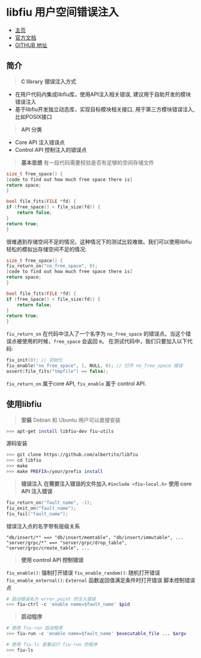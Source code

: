 # libfiu 用户空间错误注入

* [主页](https://blitiri.com.ar/p/libfiu/)
* [官方文档](https://blitiri.com.ar/p/libfiu/doc/guide.html)
* [GITHUB 地址](https://github.com/albertito/libfiu)

## 简介
> **C library**
> **错误注入方式**
- 在用户代码内集成libfiu库，使用API注入相关错误, 建议用于自助开发的模块错误注入
- 基于libfiu开发独立动态库，实现目标模块相关接口, 用于第三方模块错误注入, 比如POSIX接口
> **API 分类**
- Core API 注入错误点
- Control API 控制注入的错误点
> **基本思想**
有一段代码需要校验是否有足够的空间存储文件
```c
size_t free_space() {
[code to find out how much free space there is]
return space;
}

bool file_fits(FILE *fd) {
if (free_space() < file_size(fd)) {
    return false;
}
return true;
}
```
很难遇到存储空间不足的情况，这种情况下的测试比较难做。我们可以使用libfiu轻松的模拟出存储空间不足的情况:
```c
size_t free_space() {
fiu_return_on("no_free_space", 0);
[code to find out how much free space there is]
return space;
}

bool file_fits(FILE *fd) {
if (free_space() < file_size(fd)) {
    return false;
}
return true;
}
```
`fiu_return_on` 在代码中注入了一个名字为 `no_free_space` 的错误点。当这个错误点被使用的时候，`free_space` 会返回 `0`。
在测试代码中，我们只要加入以下代码:
```c
fiu_init(0); // 初始化
fiu_enable("no_free_space", 1, NULL, 0); // 打开 no_free_space 错误
assert(file_fits("tmpfile") == false);
```
`fiu_return_on` 属于core API, `fiu_enable` 属于 control API.

## 使用libfiu
> **安装**
Debian 和 Ubuntu 用户可以直接安装
```bash
>>> apt-get install libfiu-dev fiu-utils
```
源码安装
```bash
>>> git clone https://github.com/albertito/libfiu
>>> cd libfiu
>>> make
>>> make PREFIX=/your/prefix install
```

> **错误注入**
**在需要注入错误的文件加入 `#include <fiu-local.h>`**
**使用 core API 注入错误**
```cpp
fiu_return_on("fault_name", -1);
fiu_exit_on("fault_name");
fiu_fail("fault_name");
 ```
错误注入点的名字带有层级关系
```
"db/insert/*" ==> "db/insert/memtable", "db/insert/immutable", ...
"server/grpc/*" ==> "server/grpc/drop_table", "server/grpc/create_table", ...
```
> **使用 control API 控制错误**

`fiu_enable()`: 强制打开错误
`fiu_enable_random()`: 随机打开错误
`fiu_enable_external()`: `External` 函数返回值满足条件时打开错误
脚本控制错误点
```bash
# 启动错误名为 error_point 的注入错误
>>> fiu-ctrl -c 'enable name=$fault_name' $pid
```
> **启动程序**
```bash
# 使用 fiu-run 启动程序
>>> fiu-run -c 'enable name=$fault_name' $executable_file ... $argv

# 使用 fiu-ls 查看运行 fiu-run 的程序
>>> fiu-ls
```
